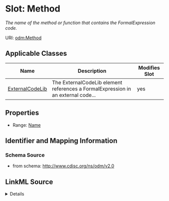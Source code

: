 # Slot: Method


_The name of the method or function that contains the FormalExpression code._



URI: [odm:Method](http://www.cdisc.org/ns/odm/v2.0/Method)



<!-- no inheritance hierarchy -->




## Applicable Classes

| Name | Description | Modifies Slot |
| --- | --- | --- |
[ExternalCodeLib](ExternalCodeLib.md) | The ExternalCodeLib element references a FormalExpression in an external code... |  yes  |







## Properties

* Range: [Name](Name.md)





## Identifier and Mapping Information







### Schema Source


* from schema: http://www.cdisc.org/ns/odm/v2.0




## LinkML Source

<details>
```yaml
name: Method
description: The name of the method or function that contains the FormalExpression
  code.
from_schema: http://www.cdisc.org/ns/odm/v2.0
rank: 1000
alias: Method
domain_of:
- ExternalCodeLib
range: name

```
</details>